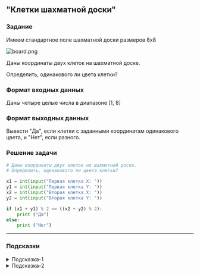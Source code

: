 ## "Клетки шахматной доски"

### Задание

Имеем стандартное поле шахматной доски размеров 8x8

![board.png](img/board.png)

Даны координаты двух клеток на шахматной доске.

Определить, одинакового ли цвета клетки?

### Формат входных данных

Даны четыре целые числа в диапазоне [1, 8]

### Формат выходных данных

Вывести "Да", если клетки с заданными координатам одинакового цвета, и "Нет", если разного.

### Решение задачи

```python
# Даны координаты двух клеток на шахматной доске.
# Определить, одинакового ли цвета клетки?

x1 = int(input("Первая клетка X: "))
y1 = int(input("Первая клетка Y: "))
x2 = int(input("Вторая клетка X: "))
y2 = int(input("Вторая клетка Y: "))

if (x1 + y1) % 2 == ((x2 + y2) % 2):
    print ("Да")
else:
    print ("Нет")
```

---

### Подсказки

<details>
<summary>Подсказка-1</summary>
Условие для проверки четности числа:

```python
n % 2 == 0
```

</details>

<details>
<summary>Подсказка-2</summary>
Сумма двух нечетных чисел, всегда четная.
</details>
